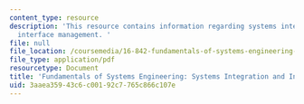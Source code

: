 ```yaml
---
content_type: resource
description: 'This resource contains information regarding systems integration and
  interface management. '
file: null
file_location: /coursemedia/16-842-fundamentals-of-systems-engineering-fall-2015/3aaea35943c6c00192c7765c866c107e_MIT16_842F15_Ses_8_Sys_Int.pdf
file_type: application/pdf
resourcetype: Document
title: 'Fundamentals of Systems Engineering: Systems Integration and Interface Management'
uid: 3aaea359-43c6-c001-92c7-765c866c107e
---
```

